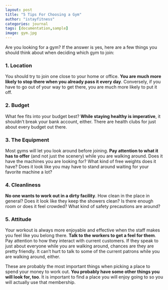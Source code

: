 ```yaml
---
layout: post
title: "5 Tips For Choosing a Gym"
author: "istayfitness"
categories: journal
tags: [documentation,sample]
image: gym.jpg
---
```



Are you looking for a gym? If the answer is yes, here are a few things you should think about when deciding which gym to join:

### 1. Location

You should try to join one close to your home or office. **You are much more likely to stop there when you already pass it every day**. Conversely, if you have to go out of your way to get there, you are much more likely to put it off.

### 2. Budget

What fee fits into your budget best? **While  staying healthy is imperative**, it shouldn’t break your bank account, either. There are health clubs for just about every budget out there.

### 3. The Equipment

Most gyms will let you look around before joining. **Pay attention to what it has to offer** (and not just the scenery) while you are walking around. Does it have the machines you are looking for? What kind of free weights does it have? Does it look like you may have to stand around waiting for your favorite machine a lot?

### 4. Cleanliness

**No one wants to work out in a dirty facility**. How clean in the place in general? Does it look like they keep the showers clean? Is there enough room or does it feel crowded? What kind of safety precautions are around?

### 5. Attitude

Your workout is always more enjoyable and effective when the staff makes you feel like you belong there. **Talk to the workers to get a feel for them**. Pay attention to how they interact with current customers. If they speak to just about everyone while you are walking around, chances are they are pretty friendly. It can’t hurt to talk to some of the current patrons while you are walking around, either.

These are probably the most important things when picking a place to spend your money to work out. **You probably have some other things you will look for, too**. It is important to find a place you will enjoy going to so you will actually use that membership.
